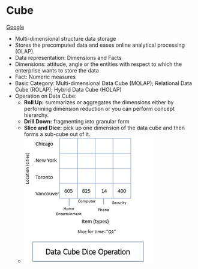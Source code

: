 # Cube
[Google](https://binaryterms.com/data-cube.html)
- Multi-dimensional structure data storage
- Stores the precomputed data and eases online analytical processing (OLAP).
- Data representation: Dimensions and Facts
- Dimensions: attitude, angle or the entities with respect to which the enterprise wants to store the data
- Fact: Numeric measures
- Basic Category: Multi-dimensional Data Cube (MOLAP); Relational Data Cube (ROLAP); Hybrid Data Cube (HOLAP)
- Operation on Data Cube:
    * **Roll Up:** summarizes or aggregates the dimensions either by performing dimension reduction or you can perform concept hierarchy.
    * **Drill Down:** fragmenting into granular form
    * **Slice and Dice:** pick up one dimension of the data cube and then forms a sub-cube out of it.
    * ![image](img.png)